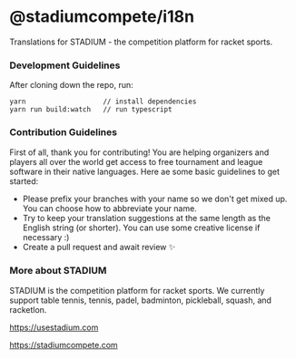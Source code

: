 # @stadiumcompete/i18n

Translations for STADIUM - the competition platform for racket sports.

### Development Guidelines

After cloning down the repo, run:

```
yarn                   // install dependencies
yarn run build:watch   // run typescript

```

### Contribution Guidelines

First of all, thank you for contributing! You are helping organizers and players all over the world get access to free tournament and league software in their native languages. Here ae some basic guidelines to get started:

- Please prefix your branches with your name so we don't get mixed up. You can choose how to abbreviate your name.
- Try to keep your translation suggestions at the same length as the English string (or shorter). You can use some creative license if necessary :)
- Create a pull request and await review ✨

### More about STADIUM

STADIUM is the competition platform for racket sports. We currently support table tennis, tennis, padel, badminton, pickleball, squash, and racketlon.

https://usestadium.com

https://stadiumcompete.com
